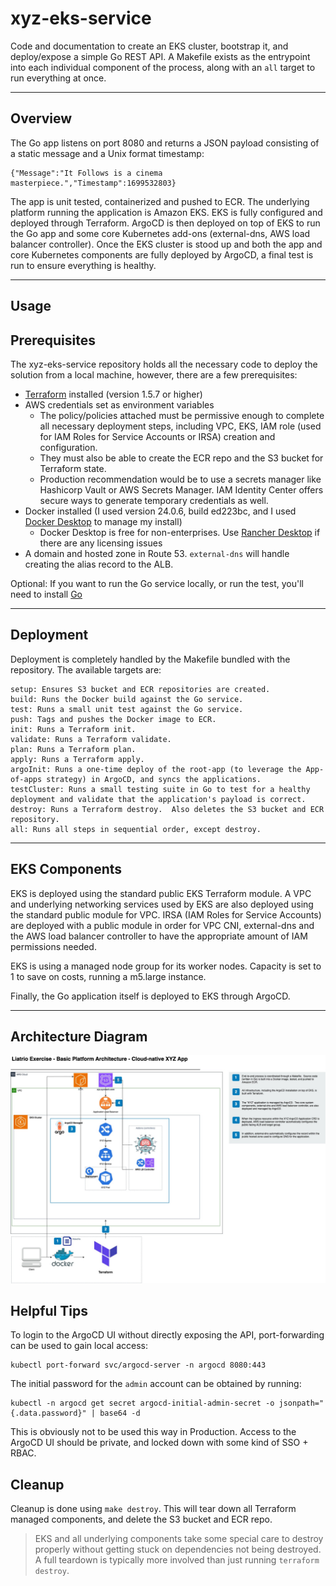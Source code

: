 # xyz-eks-service
Code and documentation to create an EKS cluster, bootstrap it, and deploy/expose a simple Go REST API.  A Makefile exists as the entrypoint into each individual component of the process, along with an `all` target to run everything at once.

---

## Overview
The Go app listens on port 8080 and returns a JSON payload consisting of a static message and a Unix format timestamp:
```
{"Message":"It Follows is a cinema masterpiece.","Timestamp":1699532803}
```

The app is unit tested, containerized and pushed to ECR. The underlying platform running the application is Amazon EKS.  EKS is fully configured and deployed through Terraform.  ArgoCD is then deployed on top of EKS to run the Go app and some core Kubernetes add-ons (external-dns, AWS load balancer controller). Once the EKS cluster is stood up and both the app and core Kubernetes components are fully deployed by ArgoCD, a final test is run to ensure everything is healthy.

---

## Usage

## Prerequisites

The xyz-eks-service repository holds all the necessary code to deploy the solution from a local machine, however, there are a few prerequisites: 

- [Terraform](https://developer.hashicorp.com/terraform/install) installed (version 1.5.7 or higher)
- AWS credentials set as environment variables
  - The policy/policies attached must be permissive enough to complete all necessary deployment steps, including VPC, EKS, IAM role (used for IAM Roles for Service Accounts or IRSA) creation and configuration.  
  - They must also be able to create the ECR repo and the S3 bucket for Terraform state.
  - Production recommendation would be to use a secrets manager like Hashicorp Vault or AWS Secrets Manager.  IAM Identity Center offers secure ways to generate temporary credentials as well.
- Docker installed (I used version 24.0.6, build ed223bc, and I used [Docker Desktop](https://www.docker.com/products/docker-desktop/) to manage my install)
  - Docker Desktop is free for non-enterprises.  Use [Rancher Desktop](https://docs.rancherdesktop.io/getting-started/installation/) if there are any licensing issues
- A domain and hosted zone in Route 53.   `external-dns` will handle creating the alias record to the ALB. 

Optional: If you want to run the Go service locally, or run the test, you'll need to install [Go](https://go.dev/doc/install)

---

## Deployment

Deployment is completely handled by the Makefile bundled with the repository. The available targets are:

```
setup: Ensures S3 bucket and ECR repositories are created.
build: Runs the Docker build against the Go service.
test: Runs a small unit test against the Go service.
push: Tags and pushes the Docker image to ECR.
init: Runs a Terraform init.
validate: Runs a Terraform validate.
plan: Runs a Terraform plan.
apply: Runs a Terraform apply.
argoInit: Runs a one-time deploy of the root-app (to leverage the App-of-apps strategy) in ArgoCD, and syncs the applications.
testCluster: Runs a small testing suite in Go to test for a healthy deployment and validate that the application's payload is correct.
destroy: Runs a Terraform destroy.  Also deletes the S3 bucket and ECR repository.
all: Runs all steps in sequential order, except destroy.
```

---

## EKS Components

EKS is deployed using the standard public EKS Terraform module.  A VPC and underlying networking services used by EKS are also deployed using the standard public module for VPC.  IRSA (IAM Roles for Service Accounts) are deployed with a public module in order for VPC CNI, external-dns and the AWS load balancer controller to have the appropriate amount of IAM permissions needed.

EKS is using a managed node group for its worker nodes.  Capacity is set to 1 to save on costs, running a m5.large instance.

Finally, the Go application itself is deployed to EKS through ArgoCD.  

---

## Architecture Diagram

![architecture](architecture.jpg)

## Helpful Tips

To login to the ArgoCD UI without directly exposing the API, port-forwarding can be used to gain local access:

```
kubectl port-forward svc/argocd-server -n argocd 8080:443
```

The initial password for the `admin` account can be obtained by running:

```
kubectl -n argocd get secret argocd-initial-admin-secret -o jsonpath="{.data.password}" | base64 -d
```

This is obviously not to be used this way in Production. Access to the ArgoCD UI should be private, and locked down with some kind of SSO + RBAC.
## Cleanup

Cleanup is done using `make destroy`.  This will tear down all Terraform managed components, and delete the S3 bucket and ECR repo.

> EKS and all underlying components take some special care to destroy properly without getting stuck on dependencies not being destroyed.  A full teardown is typically more involved than just running `terraform destroy`.